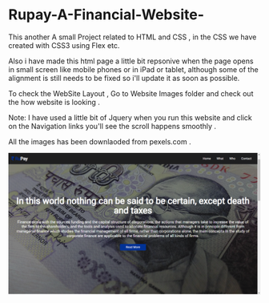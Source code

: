 # Rupay-A-Financial-Website-

This another A small Project related to HTML and CSS , in the CSS we have created with CSS3 using Flex etc. 

Also i have made this html page a little bit repsonive when the page opens in small screen like mobile phones or in iPad or tablet, although 
some of the alignment is still needs to be fixed so i'll update it as soon as possible.

To check the WebSite Layout , Go to Website Images folder and check out the how website is looking .

Note: I have used a little bit of Jquery when you run this website and click on the Navigation links you'll see the scroll happens smoothly .

All the images has been downlaoded from pexels.com .

![](Rupay/WebSite%20Images/rupay-1.png)

